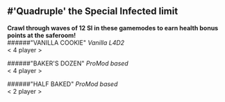 #'Quadruple' the Special Infected limit 
------------------------------------------------------------------  
**Crawl through waves of 12 SI in these gamemodes to earn health bonus points at the saferoom!**  
######"VANILLA COOKIE" 
_Vanilla L4D2_  
< 4 player >  
  
######"BAKER'S DOZEN"
_ProMod based_  
< 4 player >  
  
######"HALF BAKED" 
_ProMod based_  
< 2 player >  



